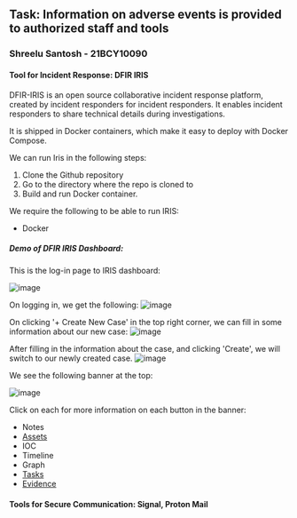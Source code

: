 <h2>Task: Information on adverse events is provided to authorized staff and tools</h2>

<h3>Shreelu Santosh - 21BCY10090</h3>

<h4>Tool for Incident Response: DFIR IRIS</h4>

<p>DFIR-IRIS is an open source collaborative incident response platform, created by incident responders for incident responders. It enables incident responders to share technical details during investigations.</p>

<p>It is shipped in Docker containers, which make it easy to deploy with Docker Compose.</p>

<p>We can run Iris in the following steps:</p>

<ol>
  <li>Clone the Github repository</li>
  <li>Go to the directory where the repo is cloned to</li>
  <li>Build and run Docker container.</li>
</ol>

<p>We require the following to be able to run IRIS:</p>

<ul>
  <li>Docker</li>
</ul>

<h5>Demo of DFIR IRIS Dashboard:</h5>
This is the log-in page to IRIS dashboard:

![image](https://github.com/hiyasharma/Team-Detect-vulnerabilities/assets/94289402/d5ece1ac-c96e-44de-baf0-f15695a1f6b9)

On logging in, we get the following:
![image](https://github.com/hiyasharma/Team-Detect-vulnerabilities/assets/94289402/807aab05-ab45-43ab-b8e1-e8e209798cd5)

On clicking '+ Create New Case' in the top right corner, we can fill in some information about our new case:
![image](https://github.com/hiyasharma/Team-Detect-vulnerabilities/assets/94289402/70b67b11-e761-4cb2-a4c7-c1e2d7ca9e75)

After filling in the information about the case, and clicking 'Create', we will switch to our newly created case.
![image](https://github.com/hiyasharma/Team-Detect-vulnerabilities/assets/94289402/c7eed9c8-8701-4a89-9d2d-fb093d46a9fe)

We see the following banner at the top:

![image](https://github.com/hiyasharma/Team-Detect-vulnerabilities/assets/94289402/599668c6-ee7c-4be8-80e0-8ec87b1fdfea)

Click on each for more information on each button in the banner:
<ul>
  <li>Notes</li>
  <li><a href="https://github.com/hiyasharma/Team-Detect-vulnerabilities/blob/main/Shreelu_task_Information%20on%20adverse%20events%20is%20provided%20to%20authorized%20staff%20and%20tools/Banner-Assets.md">Assets</a></li>
  <li>IOC</li>
  <li>Timeline</li>
  <li>Graph</li>
  <li><a href="https://github.com/hiyasharma/Team-Detect-vulnerabilities/blob/main/Shreelu_task_Information%20on%20adverse%20events%20is%20provided%20to%20authorized%20staff%20and%20tools/Banner-Tasks.md">Tasks</a></li>
  <li><a href="https://github.com/hiyasharma/Team-Detect-vulnerabilities/blob/main/Shreelu_task_Information%20on%20adverse%20events%20is%20provided%20to%20authorized%20staff%20and%20tools/Banner-Evidence.md">Evidence</a></li>
</ul>

<h4>Tools for Secure Communication: Signal, Proton Mail</h4>

<p></p>
